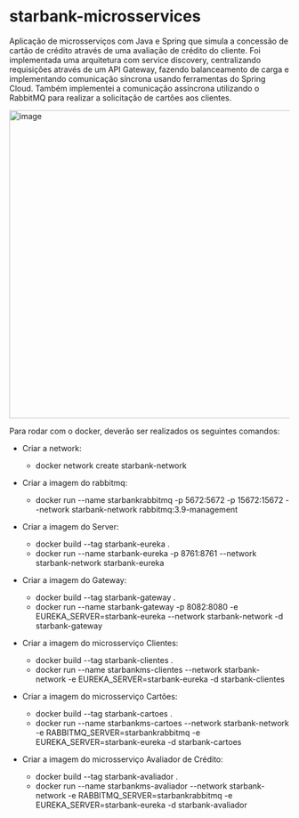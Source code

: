 # starbank-microsservices

Aplicação de microsserviços com Java e Spring que simula a concessão de cartão de crédito através de uma avaliação de crédito do cliente. 
Foi implementada uma arquitetura com service discovery, centralizando requisições através de um API Gateway, 
fazendo balanceamento de carga e implementando comunicação síncrona usando ferramentas do Spring Cloud.
Também implementei a comunicação assíncrona utilizando o RabbitMQ para realizar a solicitação de cartões aos clientes.


<img width="554" alt="image" src="https://user-images.githubusercontent.com/90730406/219190365-e5a32af1-d52f-410d-9120-ef5fb1352a15.png">

Para rodar com o docker, deverão ser realizados os seguintes comandos:

- Criar a network:
  - docker network create starbank-network

- Criar a imagem do rabbitmq:
  - docker run --name starbankrabbitmq -p 5672:5672 -p 15672:15672 --network starbank-network rabbitmq:3.9-management



- Criar a imagem do Server:
  - docker build --tag starbank-eureka .
  - docker run --name starbank-eureka -p 8761:8761 --network starbank-network starbank-eureka


- Criar a imagem do Gateway:
  - docker build --tag starbank-gateway .
  - docker run --name starbank-gateway -p 8082:8080 -e EUREKA_SERVER=starbank-eureka --network starbank-network -d starbank-gateway


- Criar a imagem do microsserviço Clientes:
  - docker build --tag starbank-clientes .
  - docker run --name starbankms-clientes --network starbank-network -e EUREKA_SERVER=starbank-eureka -d starbank-clientes

- Criar a imagem do microsserviço Cartões:
  - docker build --tag starbank-cartoes .
  - docker run --name starbankms-cartoes --network starbank-network -e RABBITMQ_SERVER=starbankrabbitmq -e EUREKA_SERVER=starbank-eureka -d starbank-cartoes

- Criar a imagem do microsserviço Avaliador de Crédito:
  - docker build --tag starbank-avaliador .
  - docker run --name starbankms-avaliador --network starbank-network -e RABBITMQ_SERVER=starbankrabbitmq -e EUREKA_SERVER=starbank-eureka -d starbank-avaliador
